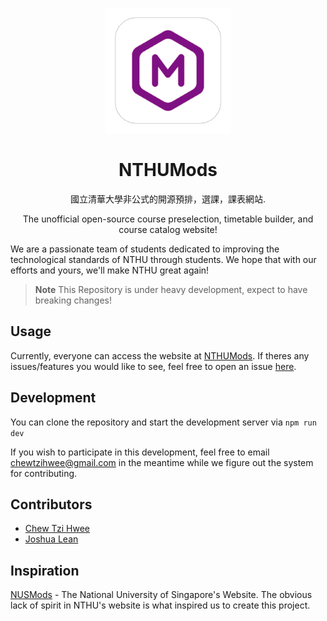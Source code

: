 <p align="center">
  <img width="200" height="200" src="/public/icon512_rounded.png">
</p>
<h1 align="center">NTHUMods</h1>
<p align="center">國立清華大學非公式的開源預排，選課，課表網站.</p>
<p align="center">The unofficial open-source course preselection, timetable builder, and course catalog website!</p>

We are a passionate team of students dedicated to improving the technological standards of NTHU through students. We hope that with our efforts and yours, we'll make NTHU great again!

> **Note**
> This Repository is under heavy development, expect to have breaking changes!

## Usage
Currently, everyone can access the website at [NTHUMods](https://nthumods.com). If theres any issues/features you would like to see, feel free to open an issue [here](https://github.com/nthumodifications/courseweb/issues/new/choose).

## Development
You can clone the repository and start the development server via `npm run dev`

If you wish to participate in this development, feel free to email [chewtzihwee@gmail.com](mailto:chewtzihwee@gmail.com) in the meantime while we figure out the system for contributing.

## Contributors
- [Chew Tzi Hwee](@ImJustChew)
- [Joshua Lean](@Joshimello)


## Inspiration
[NUSMods](https://nusmods.com) - The National University of Singapore's Website. The obvious lack of spirit in NTHU's website is what inspired us to create this project.